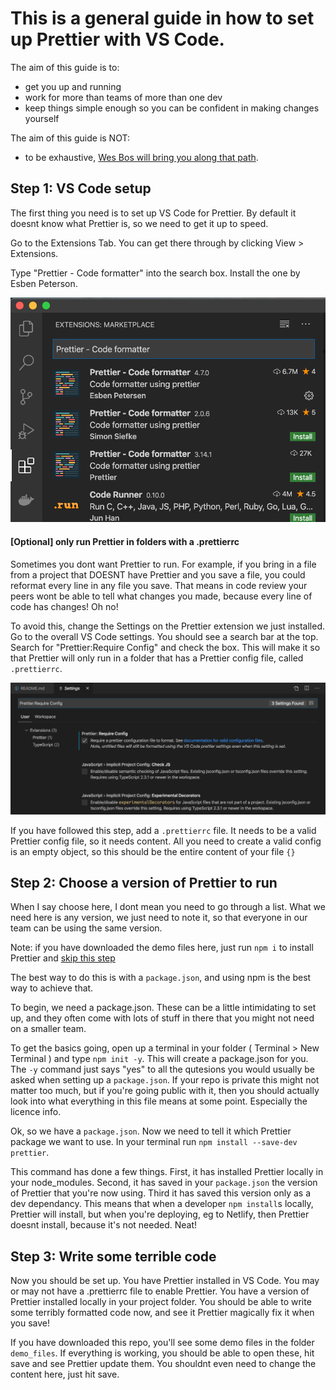 # This is a general guide in how to set up Prettier with VS Code.

The aim of this guide is to:

- get you up and running
- work for more than teams of more than one dev
- keep things simple enough so you can be confident in making changes yourself

The aim of this guide is NOT:

- to be exhaustive, [Wes Bos will bring you along that path](https://www.youtube.com/watch?v=lHAeK8t94as&t=522s).

## Step 1: VS Code setup

The first thing you need is to set up VS Code for Prettier. By default it doesnt know what Prettier is, so we need to get it up to speed.

Go to the Extensions Tab. You can get there through by clicking View > Extensions.

Type "Prettier - Code formatter" into the search box. Install the one by Esben Peterson.

![Esben Petersons Extension in VS Code Extensions List](https://raw.githubusercontent.com/davidfitzgibbon/lofi-prettier/master/img/prettier-vscode.png "Esben Petersons Extension in VS Code Extensions List")

#### [Optional] only run Prettier in folders with a .prettierrc

Sometimes you dont want Prettier to run. For example, if you bring in a file from a project that DOESNT have Prettier and you save a file, you could reformat every line in any file you save. That means in code review your peers wont be able to tell what changes you made, because every line of code has changes! Oh no!

To avoid this, change the Settings on the Prettier extension we just installed. Go to the overall VS Code settings. You should see a search bar at the top. Search for "Prettier:Require Config" and check the box. This will make it so that Prettier will only run in a folder that has a Prettier config file, called `.prettierrc`.

![Prettier settings with Prettier:Require Config searched for and ticked](https://raw.githubusercontent.com/davidfitzgibbon/lofi-prettier/master/img/prettier-settings.png "Prettier settings with Prettier:Require Config searched for and ticked")

If you have followed this step, add a `.prettierrc` file. It needs to be a valid Prettier config file, so it needs content. All you need to create a valid config is an empty object, so this should be the entire content of your file
`{}`

## Step 2: Choose a version of Prettier to run

When I say choose here, I dont mean you need to go through a list. What we need here is any version, we just need to note it, so that everyone in our team can be using the same version.

Note: if you have downloaded the demo files here, just run `npm i` to install Prettier and [skip this step](#step-3-write-some-terrible-code)

The best way to do this is with a `package.json`, and using npm is the best way to achieve that.

To begin, we need a package.json. These can be a little intimidating to set up, and they often come with lots of stuff in there that you might not need on a smaller team.

To get the basics going, open up a terminal in your folder ( Terminal > New Terminal ) and type `npm init -y`. This will create a package.json for you. The `-y` command just says "yes" to all the qutesions you would usually be asked when setting up a `package.json`. If your repo is private this might not matter too much, but if you're going public with it, then you should actually look into what everything in this file means at some point. Especially the licence info.

Ok, so we have a `package.json`. Now we need to tell it which Prettier package we want to use. In your terminal run `npm install --save-dev prettier`.

This command has done a few things. First, it has installed Prettier locally in your node_modules. Second, it has saved in your `package.json` the version of Prettier that you're now using. Third it has saved this version only as a dev dependancy. This means that when a developer `npm install`s locally, Prettier will install, but when you're deploying, eg to Netlify, then Prettier doesnt install, because it's not needed. Neat!

## Step 3: Write some terrible code

Now you should be set up. You have Prettier installed in VS Code. You may or may not have a .prettierrc file to enable Prettier. You have a version of Prettier installed locally in your project folder. You should be able to write some terribly formatted code now, and see it Prettier magically fix it when you save!

If you have downloaded this repo, you'll see some demo files in the folder `demo_files`. If everything is working, you should be able to open these, hit save and see Prettier update them. You shouldnt even need to change the content here, just hit save.
